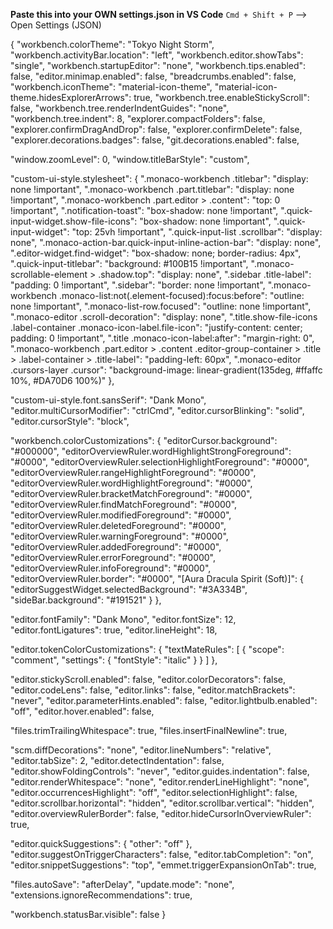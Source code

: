 **Paste this into your OWN settings.json in VS Code**
`Cmd + Shift + P` --> Open Settings (JSON)


{
  "workbench.colorTheme": "Tokyo Night Storm",
  "workbench.activityBar.location": "left",
  "workbench.editor.showTabs": "single",
  "workbench.startupEditor": "none",
  "workbench.tips.enabled": false,
  "editor.minimap.enabled": false,
  "breadcrumbs.enabled": false,
  "workbench.iconTheme": "material-icon-theme",
  "material-icon-theme.hidesExplorerArrows": true,
  "workbench.tree.enableStickyScroll": false,
  "workbench.tree.renderIndentGuides": "none",
  "workbench.tree.indent": 8,
  "explorer.compactFolders": false,
  "explorer.confirmDragAndDrop": false,
  "explorer.confirmDelete": false,
  "explorer.decorations.badges": false,
  "git.decorations.enabled": false,

  "window.zoomLevel": 0,
  "window.titleBarStyle": "custom",

  "custom-ui-style.stylesheet": {
    ".monaco-workbench .titlebar": "display: none !important",
    ".monaco-workbench .part.titlebar": "display: none !important",
    ".monaco-workbench .part.editor > .content": "top: 0 !important",
    ".notification-toast": "box-shadow: none !important",
    ".quick-input-widget.show-file-icons": "box-shadow: none !important",
    ".quick-input-widget": "top: 25vh !important",
    ".quick-input-list .scrollbar": "display: none",
    ".monaco-action-bar.quick-input-inline-action-bar": "display: none",
    ".editor-widget.find-widget": "box-shadow: none; border-radius: 4px",
    ".quick-input-titlebar": "background: #100B15 !important",
    ".monaco-scrollable-element > .shadow.top": "display: none",
    ".sidebar .title-label": "padding: 0 !important",
    ".sidebar": "border: none !important",
    ".monaco-workbench .monaco-list:not(.element-focused):focus:before": "outline: none !important",
    ".monaco-list-row.focused": "outline: none !important",
    ".monaco-editor .scroll-decoration": "display: none",
    ".title.show-file-icons .label-container .monaco-icon-label.file-icon": "justify-content: center; padding: 0 !important",
    ".title .monaco-icon-label:after": "margin-right: 0",
    ".monaco-workbench .part.editor > .content .editor-group-container > .title > .label-container > .title-label": "padding-left: 60px",
    ".monaco-editor .cursors-layer .cursor": "background-image: linear-gradient(135deg, #ffaffc 10%, #DA70D6 100%)"
  },

  "custom-ui-style.font.sansSerif": "Dank Mono",
  "editor.multiCursorModifier": "ctrlCmd",
  "editor.cursorBlinking": "solid",
  "editor.cursorStyle": "block",

  "workbench.colorCustomizations": {
    "editorCursor.background": "#000000",
    "editorOverviewRuler.wordHighlightStrongForeground": "#0000",
    "editorOverviewRuler.selectionHighlightForeground": "#0000",
    "editorOverviewRuler.rangeHighlightForeground": "#0000",
    "editorOverviewRuler.wordHighlightForeground": "#0000",
    "editorOverviewRuler.bracketMatchForeground": "#0000",
    "editorOverviewRuler.findMatchForeground": "#0000",
    "editorOverviewRuler.modifiedForeground": "#0000",
    "editorOverviewRuler.deletedForeground": "#0000",
    "editorOverviewRuler.warningForeground": "#0000",
    "editorOverviewRuler.addedForeground": "#0000",
    "editorOverviewRuler.errorForeground": "#0000",
    "editorOverviewRuler.infoForeground": "#0000",
    "editorOverviewRuler.border": "#0000",
    "[Aura Dracula Spirit (Soft)]": {
      "editorSuggestWidget.selectedBackground": "#3A334B",
      "sideBar.background": "#191521"
    }
  },

  "editor.fontFamily": "Dank Mono",
  "editor.fontSize": 12,
  "editor.fontLigatures": true,
  "editor.lineHeight": 18,

  "editor.tokenColorCustomizations": {
    "textMateRules": [
      { "scope": "comment", "settings": { "fontStyle": "italic" } }
    ]
  },

  "editor.stickyScroll.enabled": false,
  "editor.colorDecorators": false,
  "editor.codeLens": false,
  "editor.links": false,
  "editor.matchBrackets": "never",
  "editor.parameterHints.enabled": false,
  "editor.lightbulb.enabled": "off",
  "editor.hover.enabled": false,

  "files.trimTrailingWhitespace": true,
  "files.insertFinalNewline": true,

  "scm.diffDecorations": "none",
  "editor.lineNumbers": "relative",
  "editor.tabSize": 2,
  "editor.detectIndentation": false,
  "editor.showFoldingControls": "never",
  "editor.guides.indentation": false,
  "editor.renderWhitespace": "none",
  "editor.renderLineHighlight": "none",
  "editor.occurrencesHighlight": "off",
  "editor.selectionHighlight": false,
  "editor.scrollbar.horizontal": "hidden",
  "editor.scrollbar.vertical": "hidden",
  "editor.overviewRulerBorder": false,
  "editor.hideCursorInOverviewRuler": true,

  "editor.quickSuggestions": { "other": "off" },
  "editor.suggestOnTriggerCharacters": false,
  "editor.tabCompletion": "on",
  "editor.snippetSuggestions": "top",
  "emmet.triggerExpansionOnTab": true,

  "files.autoSave": "afterDelay",
  "update.mode": "none",
  "extensions.ignoreRecommendations": true,

  "workbench.statusBar.visible": false
}
